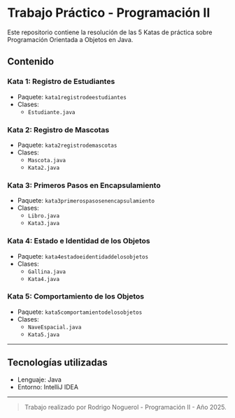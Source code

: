 # Trabajo Práctico - Programación II

Este repositorio contiene la resolución de las 5 Katas de práctica sobre Programación Orientada a Objetos en Java.

## Contenido

### Kata 1: Registro de Estudiantes

- Paquete: `kata1registrodeestudiantes`
- Clases:
    - `Estudiante.java`

### Kata 2: Registro de Mascotas

- Paquete: `kata2registrodemascotas`
- Clases:
    - `Mascota.java`
    - `Kata2.java`

### Kata 3: Primeros Pasos en Encapsulamiento

- Paquete: `kata3primerospasosenencapsulamiento`
- Clases:
    - `Libro.java`
    - `Kata3.java`

### Kata 4: Estado e Identidad de los Objetos

- Paquete: `kata4estadoeidentidaddelosobjetos`
- Clases:
    - `Gallina.java`
    - `Kata4.java`

### Kata 5: Comportamiento de los Objetos

- Paquete: `kata5comportamientodelosobjetos`
- Clases:
    - `NaveEspacial.java`
    - `Kata5.java`

---

## Tecnologías utilizadas

- Lenguaje: Java
- Entorno: IntelliJ IDEA

---

> Trabajo realizado por Rodrigo Noguerol - Programación II - Año 2025.
